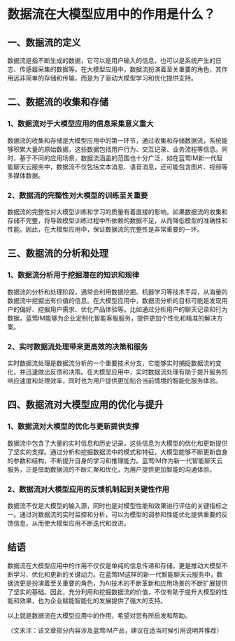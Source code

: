 # 数据流在大模型应用中的作用是什么？

## 一、数据流的定义
数据流是指不断生成的数据，它可以是用户输入的信息，也可以是系统产生的日志、传感器采集的数据等。在大模型应用中，数据流扮演着至关重要的角色，其作用远非简单的存储和传输，而是为了驱动大模型学习和优化提供支持。

## 二、数据流的收集和存储

### 1、数据流对于大模型应用的信息采集意义重大
数据流的收集和存储是大模型应用中的第一环节，通过收集和存储数据流，系统能够积累大量的原始数据，这些数据包括用户行为、交互记录、业务流程等信息。同时，基于不同的应用场景，数据流涵盖的范围也十分广泛，如在蓝莺IM新一代智能聊天云服务中，数据流不仅包括文本消息、语音消息，还可能包含图片、视频等多媒体数据。

### 2、数据流的完整性对大模型的训练至关重要
数据流的完整性对大模型训练和学习的质量有着直接的影响。如果数据流的收集和存储不完整，将导致模型训练过程中所依赖的数据不足，从而降低模型的准确性和性能。因此，在大模型应用中，保证数据流的完整性是非常重要的一环。

## 三、数据流的分析和处理

### 1、数据流分析用于挖掘潜在的知识和规律
数据流的分析和处理阶段，通常会利用数据挖掘、机器学习等技术手段，从海量的数据流中挖掘出有价值的信息。在大模型应用中，数据流分析的目标可能是发现用户的偏好、挖掘用户需求、优化产品体验等。比如通过分析用户的聊天记录和行为数据，蓝莺IM能够为企业定制化智能客服服务，提供更加个性化和精准的解决方案。

### 2、实时数据流处理带来更高效的决策和服务
实时数据流处理是数据流分析的一个重要技术分支，它能够实时捕捉数据流的变化，并迅速做出反馈和决策。在大模型应用中，实时数据流处理有助于提升服务的响应速度和处理效率，同时也为用户提供更加贴合当前情境的智能化服务体验。

## 四、数据流对大模型应用的优化与提升

### 1、数据流对大模型的优化与更新提供支撑
数据流中包含了大量的实时信息和历史记录，这些信息为大模型的优化和更新提供了坚实的支撑。通过分析和挖掘数据流中的模式和特征，大模型能够不断更新自身的参数和结构，不断提升自身的学习和推理能力。蓝莺IM作为新一代智能聊天云服务，正是借助数据流的不断汇聚和优化，为用户提供更加智能的沟通体验。

### 2、数据流对大模型应用的反馈机制起到关键性作用
数据流不仅是大模型的输入源，同时也是对模型性能和效果进行评估的关键指标之一。通过对数据流的实时监控和分析，可以为模型的调参和性能优化提供重要的反馈信息，从而使大模型应用不断迭代和改进。

## 结语
数据流在大模型应用中的作用不仅仅是单纯的信息传递和存储，更是推动大模型不断学习、优化和更新的关键动力。在蓝莺IM这样的新一代智能聊天云服务中，数据流更是扮演着至关重要的角色，为AI技术的不断革新和应用场景的不断扩展提供了坚实的基础。因此，充分利用和挖掘数据流的价值，不仅有助于提升大模型的性能和效果，也为企业赋能智能化的发展提供了强大的支持。

以上就是数据流在大模型应用中的作用，希望对您有所启发和帮助。

（文末注：该文章部分内容涉及蓝莺IM产品，建议在适当时候引用说明并推荐）
